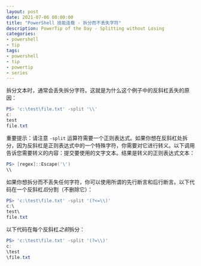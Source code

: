 ```yaml
---
layout: post
date: 2021-07-06 00:00:00
title: "PowerShell 技能连载 - 拆分而不丢失字符"
description: PowerTip of the Day - Splitting without Losing
categories:
- powershell
- tip
tags:
- powershell
- tip
- powertip
- series
---
```

拆分文本时，通常会丢失拆分字符。这就是为什么这个例子中的反斜杠丢失的原因：

```powershell
PS> 'c:\test\file.txt' -split '\\'
c:
test
file.txt
```

重要提示：请注意 `-split` 运算符需要一个正则表达式。如果你想在反斜杠处拆分，因为反斜杠是正则表达式中的一个特殊字符，你需要对它进行转义。以下调用告诉您需要转义的内容：提交要使用的文字文本。结果是转义的正则表达式文本：

```powershell
PS> [regex]::Escape('\')
\\
```

如果你想拆分而不丢失任何字符，你可以使用所谓的先行断言和后行断言。以下代码在一个反斜杠*后*分割（不删除它）：

```powershell
PS> 'c:\test\file.txt' -split '(?<=\\)'
c:\
test\
file.txt
```

以下代码在每个反斜杠*之前*拆分：

```powershell
PS> 'c:\test\file.txt' -split '(?=\\)'
c:
\test
\file.txt
```

<!--本文国际来源：[Splitting without Losing](https://community.idera.com/database-tools/powershell/powertips/b/tips/posts/splitting-without-losing)-->

